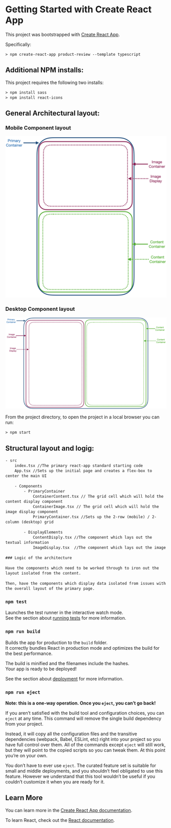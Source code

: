 # Getting Started with Create React App

This project was bootstrapped with [Create React App](https://github.com/facebook/create-react-app).

Specifically:

```
> npm create-react-app product-review --template typescript
```

## Additional NPM installs:

This project requires the following two installs:

```
> npm install sass
> npm install react-icons
```

## General Architectural layout:

### Mobile Component layout
![mobile](./OutlineMobile.png)

### Desktop Component layout
![desktop](./OutlineDesktop.png)

From the project directory, to open the project in a local browser you can run:

```
> npm start
```

## Structural layout and logig:

	- src
		index.tsx //The primary react-app standard starting code
		App.tsx //Sets up the initial page and creates a flex-box to center the main UI

		- Components
			- PrimaryContainer
				ContainerContent.tsx // The grid cell which will hold the content display component 
				ContainerImage.tsx // The grid cell which will hold the image display component
				PrimaryContainer.tsx //Sets up the 2-row (mobile) / 2-column (desktop) grid

			- DisplayElements
				ContentDisply.tsx //The component which lays out the textual information 
				ImageDisplay.tsx  //The component which lays out the image 

	### Logic of the architecture

	Have the components which need to be worked through to iron out the layout isolated from the content.

	Then, have the components which display data isolated from issues with the overall layout of the primary page.




### `npm test`

Launches the test runner in the interactive watch mode.\
See the section about [running tests](https://facebook.github.io/create-react-app/docs/running-tests) for more information.

### `npm run build`

Builds the app for production to the `build` folder.\
It correctly bundles React in production mode and optimizes the build for the best performance.

The build is minified and the filenames include the hashes.\
Your app is ready to be deployed!

See the section about [deployment](https://facebook.github.io/create-react-app/docs/deployment) for more information.

### `npm run eject`

**Note: this is a one-way operation. Once you `eject`, you can’t go back!**

If you aren’t satisfied with the build tool and configuration choices, you can `eject` at any time. This command will remove the single build dependency from your project.

Instead, it will copy all the configuration files and the transitive dependencies (webpack, Babel, ESLint, etc) right into your project so you have full control over them. All of the commands except `eject` will still work, but they will point to the copied scripts so you can tweak them. At this point you’re on your own.

You don’t have to ever use `eject`. The curated feature set is suitable for small and middle deployments, and you shouldn’t feel obligated to use this feature. However we understand that this tool wouldn’t be useful if you couldn’t customize it when you are ready for it.

## Learn More

You can learn more in the [Create React App documentation](https://facebook.github.io/create-react-app/docs/getting-started).

To learn React, check out the [React documentation](https://reactjs.org/).

